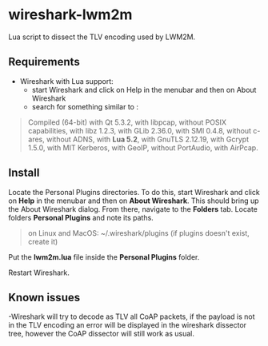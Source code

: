 # wireshark-lwm2m
Lua script to dissect the TLV encoding used by LWM2M.

## Requirements

- Wireshark with Lua support: 
    - start Wireshark and click on Help in the menubar and then on About Wireshark
    - search for something similar to :

> Compiled (64-bit) with Qt 5.3.2, with libpcap, without POSIX capabilities, with
>libz 1.2.3, with GLib 2.36.0, with SMI 0.4.8, without c-ares, without ADNS, with
>**Lua 5.2**, with GnuTLS 2.12.19, with Gcrypt 1.5.0, with MIT Kerberos, with GeoIP,
>without PortAudio, with AirPcap.

## Install
Locate the Personal Plugins directories. To do this, start Wireshark and click on **Help** in the menubar and then on **About Wireshark**. This should bring up the About Wireshark dialog. From there, navigate to the **Folders** tab. Locate folders **Personal Plugins** and note its paths.
> on Linux and MacOS: ~/.wireshark/plugins (if plugins doesn't exist, create it)

Put the **lwm2m.lua** file inside the **Personal Plugins** folder.

Restart Wireshark.

## Known issues
-Wireshark will try to decode as TLV all CoAP packets, if the payload is not in the TLV encoding an error will be displayed in the wireshark dissector tree, however the CoAP dissector will still work as usual.
